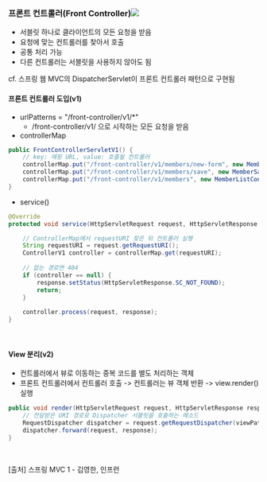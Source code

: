 ### 프론트 컨트롤러(Front Controller)![](https://velog.velcdn.com/images/psmin77/post/839bdc7f-b97f-4063-9120-ffc8f6d135e7/image.png)
- 서블릿 하나로 클라이언트의 모든 요청을 받음
- 요청에 맞는 컨트롤러를 찾아서 호출
- 공통 처리 가능
- 다른 컨트롤러는 서블릿을 사용하지 않아도 됨

cf. 스프링 웹 MVC의 DispatcherServlet이 프론트 컨트롤러 패턴으로 구현됨

#### 프론트 컨트롤러 도입(v1)
- urlPatterns = "/front-controller/v1/*"
  - /front-controller/v1/ 으로 시작하는 모든 요청을 받음
- controllerMap
  
~~~ java
public FrontControllerServletV1() {
    // key: 매핑 URL, value: 호출될 컨트롤러
    controllerMap.put("/front-controller/v1/members/new-form", new MemberFormControllerV1());
    controllerMap.put("/front-controller/v1/members/save", new MemberSaveControllerV1());
    controllerMap.put("/front-controller/v1/members", new MemberListControllerV1());
}
~~~
- service()
~~~ java
@Override
protected void service(HttpServletRequest request, HttpServletResponse response) throws ServletException, IOException {

    // ControllerMap에서 requestURI 찾은 뒤 컨트롤러 실행
    String requestURI = request.getRequestURI();
    ControllerV1 controller = controllerMap.get(requestURI);
    
    // 없는 경로면 404
    if (controller == null) {
        response.setStatus(HttpServletResponse.SC_NOT_FOUND);
        return;
    }
    
    controller.process(request, response);
}
~~~
<br>

#### View 분리(v2)
- 컨트롤러에서 뷰로 이동하는 중복 코드를 별도 처리하는 객체
- 프론트 컨트롤러에서 컨트롤러 호출 -> 컨트롤러는 뷰 객체 반환 -> view.render() 실행
~~~java
public void render(HttpServletRequest request, HttpServletResponse response) throws ServletException, IOException {
    // 전달받은 URI 경로로 Dispatcher 서블릿을 호출하는 메소드 
    RequestDispatcher dispatcher = request.getRequestDispatcher(viewPath);
    dispatcher.forward(request, response);
}
~~~
<br>

>
[출처] 스프링 MVC 1 - 김영한, 인프런
